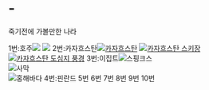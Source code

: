 # -
죽기전에 가볼만한 나라

1번:호주[![](http://p1.pichost.me/i/53/1768532.jpg)](https://www.youtube.com/watch?v=TyJ9W0aixws&list=PL_JOHb8anjbW2_Wf486DiGVg-OI2iFJc4)
[![](https://i.ytimg.com/vi/fCyIbQ5hw9Q/maxresdefault.jpg)](https://www.youtube.com/watch?v=TyJ9W0aixws&list=PL_JOHb8anjbW2_Wf486DiGVg-OI2iFJc4)
2번:카자흐스탄[![카자흐스탄](http://fb77072r.bget.ru/img/7.jpg)](https://www.youtube.com/watch?v=VekTZet26o0)
[![카자흐스탄 스키장](https://i.ytimg.com/vi/1_w_wc-4lWI/maxresdefault.jpg)](https://www.youtube.com/watch?v=VekTZet26o0)
[![카자흐스탄 도심지 풍경](https://kr.best-wallpaper.net/wallpaper/1920x1080/1310/Astana-Kazakhstan-city-landscape-dusk-lights-buildings-clouds_1920x1080.jpg)](https://www.youtube.com/watch?v=VekTZet26o0)
3번:이집트![스핑크스](https://c.pxhere.com/photos/22/7e/egypt_sphinx_pyramid_old_history_egyptian_cairo_desert-774892.jpg!d)  
![사막](http://www.tunturisusi.com/kamelit/aavikolla.jpg)  
![홍해바다](https://www.rnz.de/cms_media/module_img/235/117726_1_org_aegypten.jpg)
4번:핀란드
5번
6번
7번
8번
9번
10번
